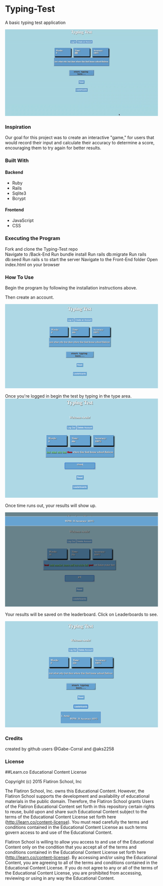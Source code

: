 # Typing-Test

A basic typing test application

![Demo Gif](https://github.com/aks2258/Typing-Test/blob/main/images/type-test.gif)

### Inspiration

Our goal for this project was to create an interactive "game," for users that would record their input and calculate their accuracy to determine a score, encouraging them to try again for better results.

### Built With

#### Backend

* Ruby
* Rails
* Sqlite3
* Bcrypt

#### Frontend

* JavaScript
* CSS

### Executing the Program

Fork and clone the Typing-Test repo  
Navigate to /Back-End
Run bundle install
Run rails db:migrate
Run rails db:seed
Run rails s to start the server
Navigate to the Front-End folder
Open index.html on your browser


### How To Use

Begin the program by following the installation instructions above. 

Then create an account.

![Alt text](https://github.com/aks2258/Typing-Test/blob/main/images/Home.png)

Once you're logged in begin the test by typing in the type area.
![Alt text](https://github.com/aks2258/Typing-Test/blob/main/images/Typing.png)

Once time runs out, your results will show up.

![Alt text](https://github.com/aks2258/Typing-Test/blob/main/images/Results.png)

Your results will be saved on the leaderboard. Click on Leaderboards to see. 

![Alt text](https://github.com/aks2258/Typing-Test/blob/main/images/Leaderboards.png)


### Credits

created by github users @Gabe-Corral and @aks2258  


### License

##Learn.co Educational Content License

Copyright (c) 2015 Flatiron School, Inc

The Flatiron School, Inc. owns this Educational Content. However, the Flatiron School supports the development and availability of educational materials in the public domain. Therefore, the Flatiron School grants Users of the Flatiron Educational Content set forth in this repository certain rights to reuse, build upon and share such Educational Content subject to the terms of the Educational Content License set forth here (http://learn.co/content-license). You must read carefully the terms and conditions contained in the Educational Content License as such terms govern access to and use of the Educational Content.

Flatiron School is willing to allow you access to and use of the Educational Content only on the condition that you accept all of the terms and conditions contained in the Educational Content License set forth here (http://learn.co/content-license). By accessing and/or using the Educational Content, you are agreeing to all of the terms and conditions contained in the Educational Content License. If you do not agree to any or all of the terms of the Educational Content License, you are prohibited from accessing, reviewing or using in any way the Educational Content.
